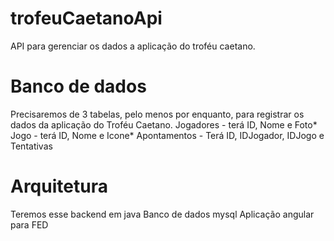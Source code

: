 # trofeuCaetanoApi
API para gerenciar os dados a aplicação do troféu caetano.

# Banco de dados
Precisaremos de 3 tabelas, pelo menos por enquanto, para registrar os dados da aplicação do Troféu Caetano.
Jogadores - terá ID, Nome e Foto*
Jogo - terá ID, Nome e Icone*
Apontamentos - Terá ID, IDJogador, IDJogo e Tentativas

# Arquitetura
Teremos esse backend em java
Banco de dados mysql
Aplicação angular para FED